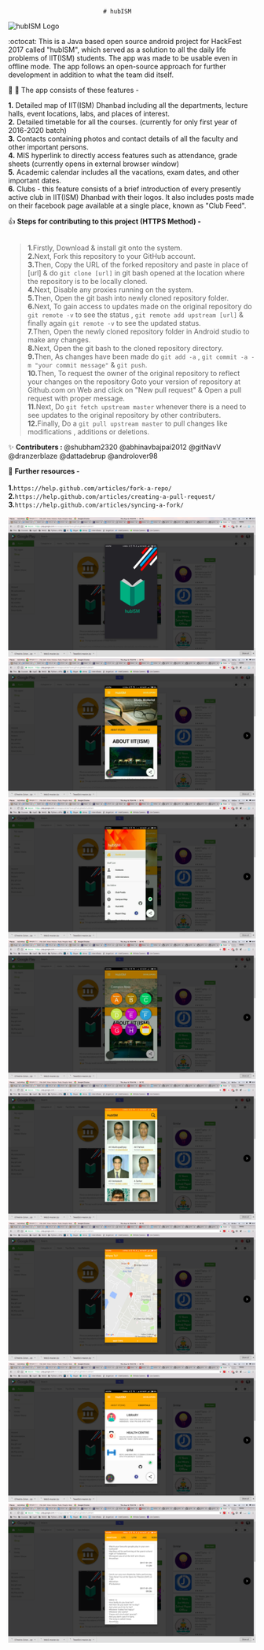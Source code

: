                                # hubISM

![hubISM Logo](/app/src/main/res/drawable/something.jpeg)

:octocat: This is a Java based open source android project for HackFest 2017 called "hubISM", which served as a solution to all the daily life problems of IIT(ISM) students. The app was made to be usable even in offline mode. The app follows an open-source approach for further development in addition to what the team did itself. <br />

:metal: :tada: The app consists of these features -

<b>1.</b> Detailed map of IIT(ISM) Dhanbad including all the departments, lecture halls, event locations, labs, and places of interest.<br />
<b>2.</b> Detailed timetable for all the courses. (currently for only first year of 2016-2020 batch)<br />
<b>3.</b> Contacts containing photos and contact details of all the faculty and other important persons.<br />
<b>4.</b> MIS hyperlink to directly access features such as attendance, grade sheets (currently opens in external browser window)<br />
<b>5.</b> Academic calendar includes all the vacations, exam dates, and other important dates.<br />
<b>6.</b> Clubs - this feature consists of a brief introduction of every presently active club in IIT(ISM) Dhanbad with their logos. It also includes posts made on their facebook page available at a single place, known as "Club Feed".

:+1: <b>Steps for contributing to this project (HTTPS Method) -</b><br /><br />
><b>1.</b>Firstly, Download & install git onto the system.<br />
><b>2.</b>Next, Fork this repository to your GitHub account.<br />
><b>3.</b>Then, Copy the URL of the forked repository and paste in place of [url] & do ```git clone [url]``` in git bash opened at the location where the repository is to be locally cloned.<br />
><b>4.</b>Next, Disable any proxies running on the system.<br />
><b>5.</b>Then, Open the git bash into newly cloned repository folder.<br />
><b>6.</b>Next, To gain access to updates made on the original repository do ```git remote -v``` to see the status , ```git remote add upstream [url]``` & finally again ```git remote -v``` to see the updated status.<br />
><b>7.</b>Then, Open the newly cloned repository folder in Android studio to make any changes.<br />
><b>8.</b>Next, Open the git bash to the cloned repository directory.<br />
><b>9.</b>Then, As changes have been made do ```git add -a``` , ```git commit -a -m "your commit message"``` & ```git push```.<br />
><b>10.</b>Then, To request the owner of the original repository to reflect your changes on the repository Goto your version of repository at Github.com on Web and click on "New pull request" & Open a pull request with proper message.<br />
><b>11.</b>Next, Do ```git fetch upstream master``` whenever there is a need to see updates to the original repository by other contributers.<br />
><b>12.</b>Finally, Do a ```git pull upstream master``` to pull changes like modifications , additions or deletions.<br />

:sparkles: <b>Contributers : </b> @shubham2320 @abhinavbajpai2012 @gitNavV @dranzerblaze @dattadebrup @androlover98

:rocket: <b>Further resources -</b><br /><br />
<b>1.</b>```https://help.github.com/articles/fork-a-repo/```<br />
<b>2.</b>```https://help.github.com/articles/creating-a-pull-request/```<br />
<b>3.</b>```https://help.github.com/articles/syncing-a-fork/```<br />
<br />
![Splash Screen](https://github.com/gitNavV/hubISM/blob/master/Screenshot%20from%202018-08-09%2023-53-54.png)
<br />
![Dashboard](https://github.com/gitNavV/hubISM/blob/master/Screenshot%20from%202018-08-09%2023-53-59.png)
<br />
![Sidebar](https://github.com/gitNavV/hubISM/blob/master/Screenshot%20from%202018-08-09%2023-54-00.png)
<br />
![Timetable](https://github.com/gitNavV/hubISM/blob/master/Screenshot%20from%202018-08-09%2023-54-01.png)
<br />
![People](https://github.com/gitNavV/hubISM/blob/master/Screenshot%20from%202018-08-09%2023-54-02.png)
<br />
![Map](https://github.com/gitNavV/hubISM/blob/master/Screenshot%20from%202018-08-09%2023-54-03.png)
<br />
![Basic Facilities](https://github.com/gitNavV/hubISM/blob/master/Screenshot%20from%202018-08-09%2023-54-04.png)
<br />
![Clubs](https://github.com/gitNavV/hubISM/blob/master/Screenshot%20from%202018-08-09%2023-54-06.png)

